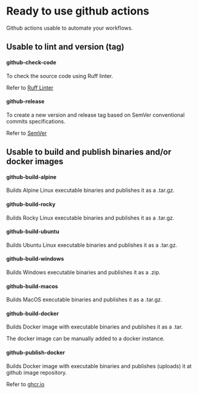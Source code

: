 # Ready to use github actions

Github actions usable to automate your workflows.

## Usable to lint and version (tag) 

#### github-check-code
To check the source code using Ruff linter.

Refer to [Ruff Linter](https://docs.astral.sh/ruff)

#### github-release
To create a new version and release tag based on SemVer conventional commits specifications.

Refer to [SemVer](https://semver.org)

## Usable to build and publish binaries and/or docker images

#### github-build-alpine
Builds Alpine Linux executable binaries and publishes it as a .tar.gz.

#### github-build-rocky
Builds Rocky Linux executable binaries and publishes it as a .tar.gz.

#### github-build-ubuntu
Builds Ubuntu Linux executable binaries and publishes it as a .tar.gz.

#### github-build-windows
Builds Windows executable binaries and publishes it as a .zip.

#### github-build-macos
Builds MacOS executable binaries and publishes it as a .tar.gz.

#### github-build-docker
Builds Docker image with executable binaries and publishes it as a .tar.

The docker image can be manually added to a docker instance.

#### github-publish-docker
Builds Docker image with executable binaries and publishes (uploads) it at github image repository.

Refer to [ghcr.io](https://ghcr.io)
